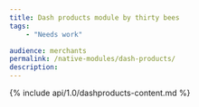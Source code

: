 ```yaml
---
title: Dash products module by thirty bees
tags:
    - "Needs work"

audience: merchants
permalink: /native-modules/dash-products/
description:
---
```


{% include api/1.0/dashproducts-content.md %}